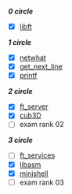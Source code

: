 ***0 circle***
* [x] [libft](https://github.com/moon9ua/42_seoul/tree/master/libft)

***1 circle***
* [x] [netwhat](https://github.com/moon9ua/42_seoul/tree/master/netwhat)
* [x] [get_next_line](https://github.com/moon9ua/42_seoul/wiki/1.-get_next_line)
* [x] [printf](https://github.com/moon9ua/42_seoul/wiki/1.-printf)

***2 circle***
* [x] [ft_server](https://github.com/moon9ua/42_seoul/wiki/2.-ft_server)
* [x] [cub3D](https://github.com/moon9ua/42_seoul/wiki/2.-cub3D)
* [ ] exam rank 02

***3 circle***
* [ ] [ft_services](https://github.com/moon9ua/42_seoul/wiki/3.-ft_services)
* [x] [libasm](https://github.com/moon9ua/42_seoul/wiki/3.-libasm)
* [x] [minishell](https://github.com/moon9ua/42_seoul/wiki/3.-minishell)
* [ ] exam rank 03
